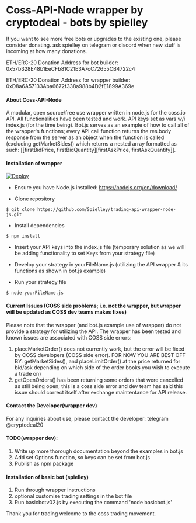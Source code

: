 # Coss-API-Node wrapper by cryptodeal - bots by spielley

If you want to see more free bots or upgrades to the existing one, please consider donating. ask spielley on telegram or discord when new stuff is incoming at how many donations.

ETH/ERC-20 Donation Address for bot builder: 0x57b328E48b1EeCFb81C21E3A7cC72655CB4722c4

ETH/ERC-20 Donation Address for wrapper builder: 0xD8a6A57133Aba6672f338a988b4D2fE1899A369e


#### About Coss-API-Node

A modular, open source/free use wrapper written in node.js for the coss.io API. All functionalities have been tested and work. API keys set as vars w/i index.js (for the time being). Bot.js serves as an example of how to call all of the wrapper's functions; every API call function returns the res.body response from the server as an object when the function is called (excluding getMarketSides() which returns a nested array formatted as such: [[firstBidPrice, firstBidQuantity][firstAskPrice, firstAskQuantity]].


#### Installation of wrapper

[![Deploy](https://www.herokucdn.com/deploy/button.svg)](https://heroku.com/deploy)

* Ensure you have Node.js installed:
https://nodejs.org/en/download/

* Clone repository
```
$ git clone https://github.com/Spielley/trading-api-wrapper-node-js.git

```
* Install dependencies

```
$ npm install
```

* Insert your API keys into the index.js file (temporary solution as we will be adding functionality to set Keys from your strategy file)
* Develop your strategy in yourFileName.js (utilizing the API wrapper & its functions as shown in bot.js example)

* Run your strategy file
```
$ node yourFileName.js
```


#### Current Issues (COSS side problems; i.e. not the wrapper, but wrapper will be updated as COSS dev teams makes fixes)

Please note that the wrapper (and bot.js example use of wrapper) do not provide a strategy for utilizing the API. The wrapper has been tested and known issues are associated with COSS side errors:

1. placeMarketOrder() does not currently work, but the error will be fixed by COSS developers (COSS side error). FOR NOW YOU ARE BEST OFF BY: getMarketSides(), and placeLimitOrder() at the price returned for bid/ask depending on which side of the order books you wish to execute a trade on)
2. getOpenOrders() has been returning some orders that were cancelled as still being open; this is a coss side error and dev team has said this issue should correct itself after exchange maintentance for API release.


#### Contact the Developer(wrapper dev)

For any inquiries about use, please contact the developer: telegram @cryptodeal20


#### TODO(wrapper dev):
1. Write up more thorough documentation beyond the examples in bot.js 
2. Add set Options function, so keys can be set from bot.js 
3. Publish as npm package

#### Installation of basic bot (spielley)
1. Run through wrapper instructions
2. optional customise trading settings in the bot file
3. Run basicbotv02.js by executing the command 'node basicbot.js'

Thank you for trading
welcome to the coss trading movement.
